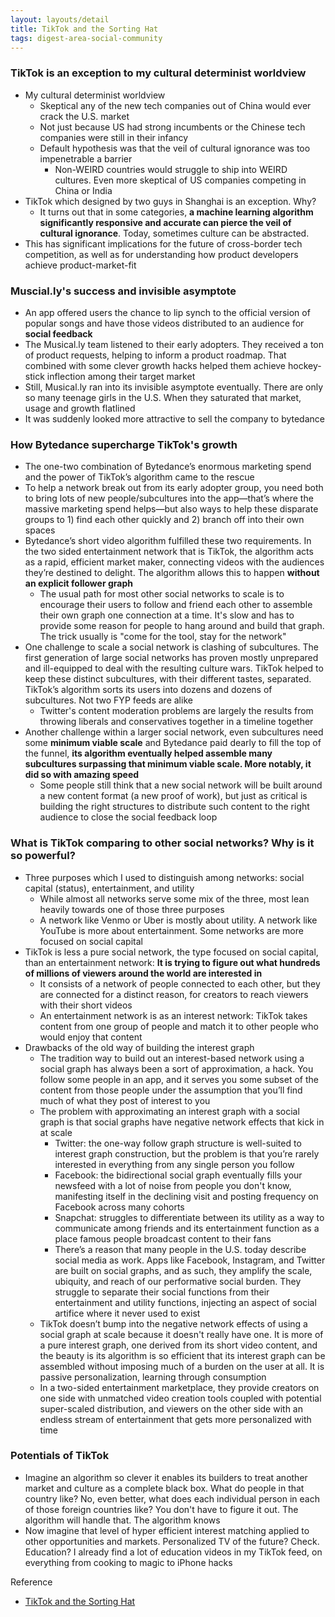 ```yaml
---
layout: layouts/detail
title: TikTok and the Sorting Hat
tags: digest-area-social-community
---
```

### TikTok is an exception to my cultural determinist worldview
- My cultural determinist worldview
    - Skeptical any of the new tech companies out of China would ever crack the U.S. market
    - Not just because US had strong incumbents or the Chinese tech companies were still in their infancy
    - Default hypothesis was that the veil of cultural ignorance was too impenetrable a barrier
        - Non-WEIRD countries would struggle to ship into WEIRD cultures. Even more skeptical of US companies competing in China or India
- TikTok which designed by two guys in Shanghai is an exception. Why?
    - It turns out that in some categories, **a machine learning algorithm significantly responsive and accurate can pierce the veil of cultural ignorance**. Today, sometimes culture can be abstracted.
- This has significant implications for the future of cross-border tech competition, as well as for understanding how product developers achieve product-market-fit

### Muscial.ly's success and invisible asymptote
- An app offered users the chance to lip synch to the official version of popular songs and have those videos distributed to an audience for **social feedback**
- The Musical.ly team listened to their early adopters. They received a ton of product requests, helping to inform a product roadmap. That combined with some clever growth hacks helped them achieve hockey-stick inflection among their target market
- Still, Musical.ly ran into its invisible asymptote eventually. There are only so many teenage girls in the U.S. When they saturated that market, usage and growth flatlined
- It was suddenly looked more attractive to sell the company to bytedance

### How Bytedance supercharge TikTok's growth
- The one-two combination of Bytedance’s enormous marketing spend and the power of TikTok’s algorithm came to the rescue
- To help a network break out from its early adopter group, you need both to bring lots of new people/subcultures into the app—that’s where the massive marketing spend helps—but also ways to help these disparate groups to 1) find each other quickly and 2) branch off into their own spaces
- Bytedance’s short video algorithm fulfilled these two requirements. In the two sided entertainment network that is TikTok, the algorithm acts as a rapid, efficient market maker, connecting videos with the audiences they’re destined to delight. The algorithm allows this to happen **without an explicit follower graph**
    - The usual path for most other social networks to scale is to encourage their users to follow and friend each other to assemble their own graph one connection at a time. It's slow and has to provide some reason for people to hang around and build that graph. The trick usually is "come for the tool, stay for the network"
- One challenge to scale a social network is clashing of subcultures. The first generation of large social networks has proven mostly unprepared and ill-equipped to deal with the resulting culture wars. TikTok helped to keep these distinct subcultures, with their different tastes, separated. TikTok’s algorithm sorts its users into dozens and dozens of subcultures. Not two FYP feeds are alike
    - Twitter's content moderation problems are largely the results from throwing liberals and conservatives together in a timeline together
- Another challenge within a larger social network, even subcultures need some **minimum viable scale** and Bytedance paid dearly to fill the top of the funnel, **its algorithm eventually helped assemble many subcultures surpassing that minimum viable scale. More notably, it did so with amazing speed**
    - Some people still think that a new social network will be built around a new content format (a new proof of work), but just as critical is building the right structures to distribute such content to the right audience to close the social feedback loop

### What is TikTok comparing to other social networks? Why is it so powerful?
- Three purposes which I used to distinguish among networks: social capital (status), entertainment, and utility
    - While almost all networks serve some mix of the three, most lean heavily towards one of those three purposes
    - A network like Venmo or Uber is mostly about utility. A network like YouTube is more about entertainment. Some networks are more focused on social capital
- TikTok is less a pure social network, the type focused on social capital, than an entertainment network: **It is trying to figure out what hundreds of millions of viewers around the world are interested in**
    - It consists of a network of people connected to each other, but they are connected for a distinct reason, for creators to reach viewers with their short videos
    - An entertainment network is as an interest network: TikTok takes content from one group of people and match it to other people who would enjoy that content
- Drawbacks of the old way of building the interest graph
    - The tradition way to build out an interest-based network using a social graph has always been a sort of approximation, a hack. You follow some people in an app, and it serves you some subset of the content from those people under the assumption that you’ll find much of what they post of interest to you
    - The problem with approximating an interest graph with a social graph is that social graphs have negative network effects that kick in at scale
        - Twitter: the one-way follow graph structure is well-suited to interest graph construction, but the problem is that you’re rarely interested in everything from any single person you follow
        - Facebook: the bidirectional social graph eventually fills your newsfeed with a lot of noise from people you don't know, manifesting itself in the declining visit and posting frequency on Facebook across many cohorts
        - Snapchat: struggles to differentiate between its utility as a way to communicate among friends and its entertainment function as a place famous people broadcast content to their fans
        - There’s a reason that many people in the U.S. today describe social media as work. Apps like Facebook, Instagram, and Twitter are built on social graphs, and as such, they amplify the scale, ubiquity, and reach of our performative social burden. They struggle to separate their social functions from their entertainment and utility functions, injecting an aspect of social artifice where it never used to exist
    - TikTok doesn’t bump into the negative network effects of using a social graph at scale because it doesn't really have one. It is more of a pure interest graph, one derived from its short video content, and the beauty is its algorithm is so efficient that its interest graph can be assembled without imposing much of a burden on the user at all. It is passive personalization, learning through consumption
    - In a two-sided entertainment marketplace, they provide creators on one side with unmatched video creation tools coupled with potential super-scaled distribution, and viewers on the other side with an endless stream of entertainment that gets more personalized with time

### Potentials of TikTok
- Imagine an algorithm so clever it enables its builders to treat another market and culture as a complete black box. What do people in that country like? No, even better, what does each individual person in each of those foreign countries like? You don't have to figure it out. The algorithm will handle that. The algorithm knows
- Now imagine that level of hyper efficient interest matching applied to other opportunities and markets. Personalized TV of the future? Check. Education? I already find a lot of education videos in my TikTok feed, on everything from cooking to magic to iPhone hacks

Reference
- [TikTok and the Sorting Hat](https://www.eugenewei.com/blog/2020/8/3/tiktok-and-the-sorting-hat)
